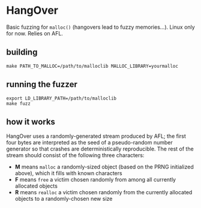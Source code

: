 # HangOver

Basic fuzzing for `malloc()` (hangovers lead to fuzzy memories...). Linux only for now. Relies on AFL.

## building

    make PATH_TO_MALLOC=/path/to/malloclib MALLOC_LIBRARY=yourmalloc

## running the fuzzer

    export LD_LIBRARY_PATH=/path/to/malloclib
    make fuzz

## how it works

HangOver uses a randomly-generated stream produced by AFL; the first four bytes are interpreted as the seed of a pseudo-random number generator so that crashes are deterministically reproducible. The rest of the stream should consist of the following three characters:

* **M** means `malloc` a randomly-sized object (based on the PRNG initialized above), which it fills with known characters
* **F** means `free` a victim chosen randomly from among all currently allocated objects
* **R** means `realloc` a victim chosen randomly from the currently allocated objects to a randomly-chosen new size
